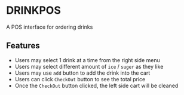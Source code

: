 # DRINKPOS

A POS interface for ordering drinks

## Features
- Users may select 1 drink at a time from the right side menu
- Users may select different amount of `ice` / `suger` as they like
- Users may use `add` button to add the drink into the cart
- Users can click `CheckOut` button to see the total price
- Once the `CheckOut` button clicked, the left side cart will be cleaned
